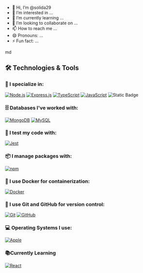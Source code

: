 - 👋 Hi, I’m @solida29
- 👀 I’m interested in ...
- 🌱 I’m currently learning ...
- 💞️ I’m looking to collaborate on ...
- 📫 How to reach me ...
- 😄 Pronouns: ...
- ⚡ Fun fact: ...

<!---
solida29/solida29 is a ✨ special ✨ repository because its `README.md` (this file) appears on your GitHub profile.
You can click the Preview link to take a look at your changes.
--->
md 

## 🛠️ Technologies & Tools

### 🎯 I specialize in:

[![Node.js](https://img.shields.io/badge/-Node.js-43853d?style=flat-square&logo=Node.js&logoColor=white)](https://nodejs.org/)
[![Express.js](https://img.shields.io/badge/-Express.js-404D59?style=flat-square)](https://expressjs.com/)
[![TypeScript](https://img.shields.io/badge/-TypeScript-007ACC?style=flat-square&logo=TypeScript&logoColor=white)](https://www.typescriptlang.org/)
[![JavaScript](https://img.shields.io/badge/-JavaScript-black?style=flat-square&logo=javascript)](https://developer.mozilla.org/en-US/docs/Web/JavaScript)
![Static Badge](https://img.shields.io/badge/html-css-blue?style=flat-square)


### 🗄️ Databases I've worked with:

[![MongoDB](https://img.shields.io/badge/-MongoDB-black?style=flat-square&logo=mongodb)](https://www.mongodb.com/)
[![MySQL](https://img.shields.io/badge/-MySQL-white?style=flat-square&logo=mysql)](https://www.mysql.com/)

### 🧪 I test my code with:

[![Jest](https://img.shields.io/badge/-Jest-C21325?style=flat-square&logo=Jest&logoColor=white)](https://jestjs.io/)

### 📦 I manage packages with:

[![npm](https://img.shields.io/badge/-npm-CB3837?style=flat-square&logo=npm)](https://www.npmjs.com/)

### 🐳 I use Docker for containerization:

[![Docker](https://img.shields.io/badge/-Docker-black?style=flat-square&logo=docker)](https://www.docker.com/)

### 🔄 I use Git and GitHub for version control:

[![Git](https://img.shields.io/badge/-Git-black?style=flat-square&logo=git)](https://git-scm.com/)
[![GitHub](https://img.shields.io/badge/-GitHub-181717?style=flat-square&logo=github)](https://github.com/)

### 💻 Operating Systems I use:

[![Apple](https://img.shields.io/badge/-Ubuntu-E95420?style=flat-square&logo=Ubuntu&logoColor=white)](https://ubuntu.com/desktop/wsl)

### 📚Currently Learning

[![React](https://img.shields.io/badge/-Zod-00008B?style=flat-square&logoColor=white)](https://zod.dev/)
